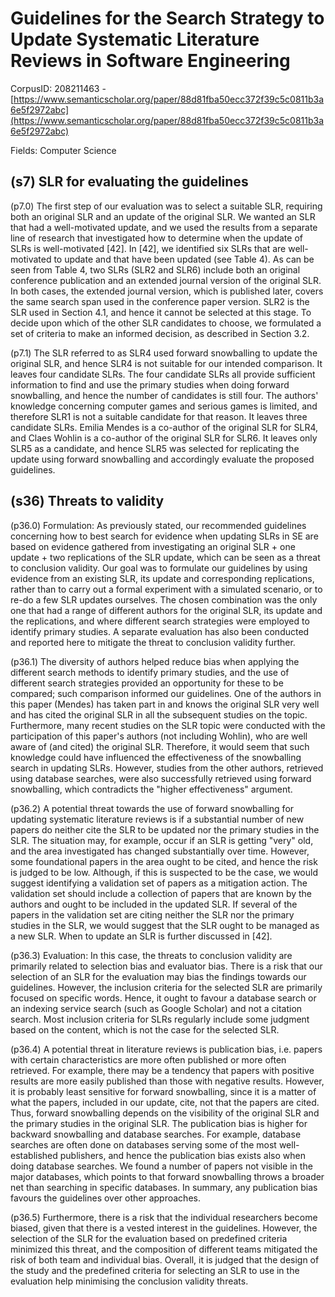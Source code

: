 # Guidelines for the Search Strategy to Update Systematic Literature Reviews in Software Engineering

CorpusID: 208211463 - [https://www.semanticscholar.org/paper/88d81fba50ecc372f39c5c0811b3a6e5f2972abc](https://www.semanticscholar.org/paper/88d81fba50ecc372f39c5c0811b3a6e5f2972abc)

Fields: Computer Science

## (s7) SLR for evaluating the guidelines
(p7.0) The first step of our evaluation was to select a suitable SLR, requiring both an original SLR and an update of the original SLR. We wanted an SLR that had a well-motivated update, and we used the results from a separate line of research that investigated how to determine when the update of SLRs is well-motivated [42]. In [42], we identified six SLRs that are well-motivated to update and that have been updated (see Table 4). As can be seen from Table 4, two SLRs (SLR2 and SLR6) include both an original conference publication and an extended journal version of the original SLR. In both cases, the extended journal version, which is published later, covers the same search span used in the conference paper version. SLR2 is the SLR used in Section 4.1, and hence it cannot be selected at this stage. To decide upon which of the other SLR candidates to choose, we formulated a set of criteria to make an informed decision, as described in Section 3.2.

(p7.1) The SLR referred to as SLR4 used forward snowballing to update the original SLR, and hence SLR4 is not suitable for our intended comparison. It leaves four candidate SLRs. The four candidate SLRs all provide sufficient information to find and use the primary studies when doing forward snowballing, and hence the number of candidates is still four. The authors' knowledge concerning computer games and serious games is limited, and therefore SLR1 is not a suitable candidate for that reason. It leaves three candidate SLRs. Emilia Mendes is a co-author of the original SLR for SLR4, and Claes Wohlin is a co-author of the original SLR for SLR6. It leaves only SLR5 as a candidate, and hence SLR5 was selected for replicating the update using forward snowballing and accordingly evaluate the proposed guidelines.
## (s36) Threats to validity
(p36.0) Formulation: As previously stated, our recommended guidelines concerning how to best search for evidence when updating SLRs in SE are based on evidence gathered from investigating an original SLR + one update + two replications of the SLR update, which can be seen as a threat to conclusion validity. Our goal was to formulate our guidelines by using evidence from an existing SLR, its update and corresponding replications, rather than to carry out a formal experiment with a simulated scenario, or to re-do a few SLR updates ourselves. The chosen combination was the only one that had a range of different authors for the original SLR, its update and the replications, and where different search strategies were employed to identify primary studies. A separate evaluation has also been conducted and reported here to mitigate the threat to conclusion validity further.

(p36.1) The diversity of authors helped reduce bias when applying the different search methods to identify primary studies, and the use of different search strategies provided an opportunity for these to be compared; such comparison informed our guidelines. One of the authors in this paper (Mendes) has taken part in and knows the original SLR very well and has cited the original SLR in all the subsequent studies on the topic. Furthermore, many recent studies on the SLR topic were conducted with the participation of this paper's authors (not including Wohlin), who are well aware of (and cited) the original SLR. Therefore, it would seem that such knowledge could have influenced the effectiveness of the snowballing search in updating SLRs. However, studies from the other authors, retrieved using database searches, were also successfully retrieved using forward snowballing, which contradicts the "higher effectiveness" argument.

(p36.2) A potential threat towards the use of forward snowballing for updating systematic literature reviews is if a substantial number of new papers do neither cite the SLR to be updated nor the primary studies in the SLR. The situation may, for example, occur if an SLR is getting "very" old, and the area investigated has changed substantially over time. However, some foundational papers in the area ought to be cited, and hence the risk is judged to be low. Although, if this is suspected to be the case, we would suggest identifying a validation set of papers as a mitigation action. The validation set should include a collection of papers that are known by the authors and ought to be included in the updated SLR. If several of the papers in the validation set are citing neither the SLR nor the primary studies in the SLR, we would suggest that the SLR ought to be managed as a new SLR. When to update an SLR is further discussed in [42].

(p36.3) Evaluation: In this case, the threats to conclusion validity are primarily related to selection bias and evaluator bias. There is a risk that our selection of an SLR for the evaluation may bias the findings towards our guidelines. However, the inclusion criteria for the selected SLR are primarily focused on specific words. Hence, it ought to favour a database search or an indexing service search (such as Google Scholar) and not a citation search. Most inclusion criteria for SLRs regularly include some judgment based on the content, which is not the case for the selected SLR.

(p36.4) A potential threat in literature reviews is publication bias, i.e. papers with certain characteristics are more often published or more often retrieved. For example, there may be a tendency that papers with positive results are more easily published than those with negative results. However, it is probably least sensitive for forward snowballing, since it is a matter of what the papers, included in our update, cite, not that the papers are cited. Thus, forward snowballing depends on the visibility of the original SLR and the primary studies in the original SLR. The publication bias is higher for backward snowballing and database searches. For example, database searches are often done on databases serving some of the most well-established publishers, and hence the publication bias exists also when doing database searches. We found a number of papers not visible in the major databases, which points to that forward snowballing throws a broader net than searching in specific databases. In summary, any publication bias favours the guidelines over other approaches.

(p36.5) Furthermore, there is a risk that the individual researchers become biased, given that there is a vested interest in the guidelines. However, the selection of the SLR for the evaluation based on predefined criteria minimized this threat, and the composition of different teams mitigated the risk of both team and individual bias. Overall, it is judged that the design of the study and the predefined criteria for selecting an SLR to use in the evaluation help minimising the conclusion validity threats.
